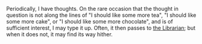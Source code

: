 Periodically, I have thoughts. On the rare occasion that the thought in question is not along the lines of "I should like some more tea", "I should like some more cake", or "I should like some more chocolate", and is of sufficient interest, I may type it up. Often, it then passes to [the Librarian](https://librarian.cf); but when it does not, it may find its way hither.